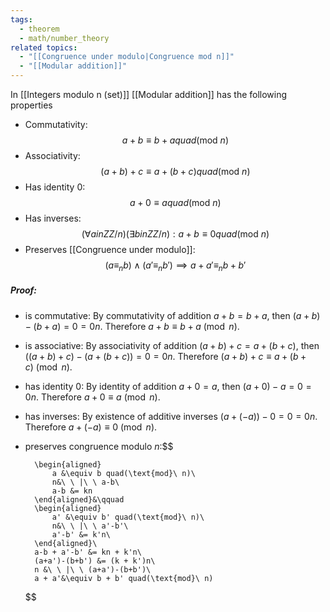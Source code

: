 ```yaml
---
tags:
  - theorem
  - math/number_theory
related topics:
  - "[[Congruence under modulo|Congruence mod n]]"
  - "[[Modular addition]]"
---
```

In [[Integers modulo n (set)]] [[Modular addition]] has the following properties
- Commutativity:$$
	 a + b \equiv b + a quad(\text{mod}\ n)
	$$
- Associativity:$$
		(a + b) + c \equiv a + (b + c) quad(\text{mod}\ n)
	$$
- Has identity $0$:$$
		a + 0 \equiv a  quad(\text{mod}\ n)
	$$
- Has inverses:$$
	(\forall a in ZZ/n)(\exists b in  ZZ/n): a + b \equiv 0 quad(\text{mod}\ n)
	$$
- Preserves [[Congruence under modulo]]:$$
		(a\equiv_n b) \land (a'\equiv_n b')\implies a+a'\equiv_n b+b'
	$$
##### Proof:
- is commutative:
	By commutativity of addition $a+b=b+a$, then $(a+b)-(b+a)=0=0n$. Therefore $a+b\equiv b+a\ (\operatorname{mod}\ n)$.
- is associative:
	By associativity of addition $(a+b)+c=a+(b+c)$, then $\big((a+b)+c\big)-\big(a+(b+c)\big)=0=0n$. Therefore $(a+b)+c\equiv a+(b+c)\ (\operatorname{mod}\ n)$.
- has identity $0$:
	By identity of addition $a+0=a$, then $(a+0)-a=0=0n$. Therefore $a+0\equiv a\ (\operatorname{mod}\ n)$.
- has inverses:
	By existence of additive inverses $(a+(-a))-0=0=0n$. Therefore $a + (-a)\equiv 0\ (\operatorname{mod}\ n)$.
- preserves congruence modulo $n$:$$
	
		\begin{aligned}
			a &\equiv b quad(\text{mod}\ n)\
			n&\ \ |\ \ a-b\
			a-b &= kn
		\end{aligned}&\qquad
		\begin{aligned}
			a' &\equiv b' quad(\text{mod}\ n)\
			n&\ \ |\ \ a'-b'\
			a'-b' &= k'n\
		\end{aligned}\
		a-b + a'-b' &= kn + k'n\
		(a+a')-(b+b') &= (k + k')n\
		n &\ \ |\ \ (a+a')-(b+b')\
		a + a'&\equiv b + b' quad(\text{mod}\ n)
	
	$$